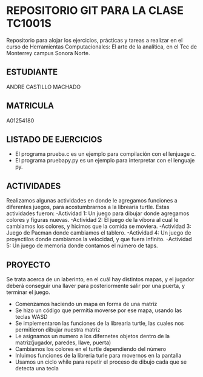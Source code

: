 # REPOSITORIO GIT PARA LA CLASE TC1001S
Repositorio para alojar los ejercicios, prácticas y tareas a realizar en el curso de Herramientas Computacionales: El arte de la analítica, en el Tec de Monterrey campus Sonora Norte.

## ESTUDIANTE
ANDRE CASTILLO MACHADO

## MATRICULA
A01254180

## LISTADO DE EJERCICIOS
* El programa prueba.c es un ejemplo para compilación con el lenjuage c.
* El programa pruebapy.py es un ejemplo para interpretar con el lenguaje py.

## ACTIVIDADES
Realizamos algunas actividades en donde le agregamos funciones a diferentes juegos, para acostumbrarnos a la librearía turtle.
Estas actividades fueron:
-Actividad 1: Un juego para dibujar donde agregamos colores y figuras nuevas.
-Actividad 2: El juego de la víbora al cual le cambiamos los colores, y hicimos que la comida se moviera.
-Actividad 3: Juego de Pacman donde cambiamos el tablero.
-Actividad 4: Un juego de proyectilos donde cambiamos la velocidad, y que fuera infinito.
-Actividad 5: Un juego de memoria donde contamos el número de taps.


## PROYECTO
Se trata acerca de un laberinto, en el cuál hay distintos mapas, y el jugador deberá conseguir una llaver para posteriormente salir por una puerta, y terminar el juego.

- Comenzamos haciendo un mapa en forma de una matriz
- Se hizo un código que permitia moverse por ese mapa, usando las teclas WASD
- Se implementaron las funciones de la librearia turtle, las cuales nos permitieron dibujar nuestra matriz
- Le asignamos un numero a los difernetes objetos dentro de la matriz(jugador, paredes, llave, puerta)
- Cambiamos los colores en el turtle dependiendo del número
- Inluimos funciones de la libreria turle para movernos en la pantalla
- Usamos un ciclo while para repetir el proceso de dibujo cada que se detecta una tecla
